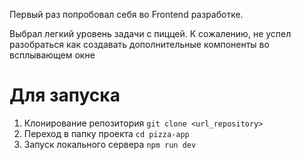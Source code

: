 Первый раз попробовал себя во Frontend разработке.

Выбрал легкий уровень задачи с пиццей. К сожалению, не успел разобраться как создавать дополнительные компоненты во всплывающем окне

# Для запуска
1. Клонирование репозитория
```git clone <url_repository>```
2. Переход в папку проекта
```cd pizza-app```
3. Запуск локального сервера
```npm run dev```
